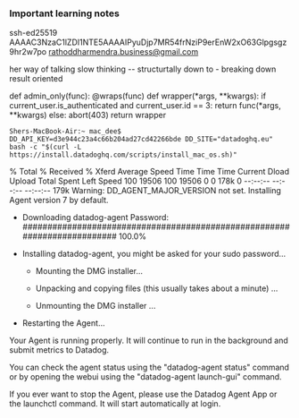 ### Important learning notes

ssh-ed25519 AAAAC3NzaC1lZDI1NTE5AAAAIPyuDjp7MR54frNziP9erEnW2xO63Glpgsgz9hr2w7po rathoddharmendra.business@gmail.com

her way of talking
slow thinking -- structurtally down to - breaking down
result oriented

def admin_only(func):
    @wraps(func)
    def wrapper(*args, **kwargs):
        if current_user.is_authenticated and current_user.id == 3:
            return func(*args, **kwargs)
        else:
            abort(403)
    return wrapper


    Shers-MacBook-Air:~ mac_dee$ DD_API_KEY=d3e944c23a4c66b204ad27cd42266bde DD_SITE="datadoghq.eu" bash -c "$(curl -L https://install.datadoghq.com/scripts/install_mac_os.sh)"
  % Total    % Received % Xferd  Average Speed   Time    Time     Time  Current
                                 Dload  Upload   Total   Spent    Left  Speed
100 19506  100 19506    0     0   178k      0 --:--:-- --:--:-- --:--:--  179k
Warning: DD_AGENT_MAJOR_VERSION not set. Installing Agent version 7 by default.

* Downloading datadog-agent
Password:
######################################################################### 100.0%

* Installing datadog-agent, you might be asked for your sudo password...

    - Mounting the DMG installer...

    - Unpacking and copying files (this usually takes about a minute) ...

    - Unmounting the DMG installer ...

* Restarting the Agent...



Your Agent is running properly. It will continue to run in the
background and submit metrics to Datadog.

You can check the agent status using the "datadog-agent status" command
or by opening the webui using the "datadog-agent launch-gui" command.


If you ever want to stop the Agent, please use the Datadog Agent App or
the launchctl command. It will start automatically at login.
